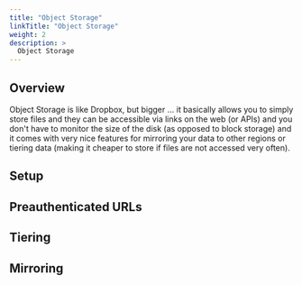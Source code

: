 ```yaml
---
title: "Object Storage"
linkTitle: "Object Storage"
weight: 2
description: >
  Object Storage
---
```


## Overview

Object Storage is like Dropbox, but bigger ... it basically allows you to simply store files and they can be accessible via links on the web (or APIs) and you don't have to monitor the size of the disk (as opposed to block storage) and it comes with very nice features for mirroring your data to other regions or tiering data (making it cheaper to store if files are not accessed very often).  

## Setup

## Preauthenticated URLs

## Tiering

## Mirroring

